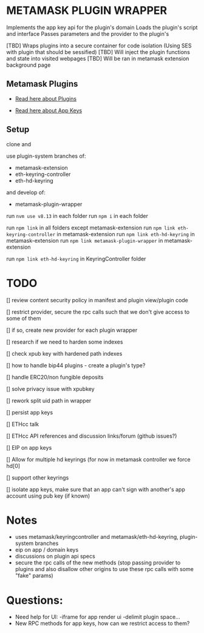 # METAMASK PLUGIN WRAPPER

Implements the app key api for the plugin's domain
Loads the plugin's script and interface
Passes parameters and the provider to the plugin's

[TBD] Wraps plugins into a secure container for code isolation (Using SES with plugin that should be sessified)
[TBD] Will inject the plugin functions and state into visited webpages
[TBD] Will be ran in metamask extension background page

## Metamask Plugins

* [Read here about Plugins](docs/PLUGINS.md)


* [Read here about App Keys](docs/APPKEYS.md)

## Setup

clone and

use plugin-system branches of:
* metamask-extension
* eth-keyring-controller
* eth-hd-keyring

and develop of:
* metamask-plugin-wrapper

run `nvm use v8.13` in each folder
run `npm i` in each folder

run `npm link` in all folders except metamask-extension
run `npm link eth-keyring-controller` in metamask-extension
run `npm link eth-hd-keyring` in metamask-extension
run `npm link metamask-plugin-wrapper` in metamask-extension

run `npm link eth-hd-keyring` in KeyringController folder

# TODO

[] review content security policy in manifest and plugin view/plugin code

[] restrict provider, secure the rpc calls such that we don't give access to some of them

[] if so, create new provider for each plugin wrapper

[] research if we need to harden some indexes

[] check xpub key with hardened path indexes

[] how to handle bip44 plugins - create a plugin's type?

[] handle ERC20/non fungible deposits

[] solve privacy issue with xpubkey

[] rework split uid path in wrapper

[] persist app keys

[] ETHcc talk

[] ETHcc API references and discussion links/forum (github issues?)

[] EIP on app keys

[] Allow for multiple hd keyrings (for now in metamask controller we force hd[0]

[] support other keyrings

[] isolate app keys, make sure that an app can't sign with another's app account using pub key (if known)


# Notes


- uses metamask/keyringcontroller and metamask/eth-hd-keyring, plugin-system branches
- eip on app / domain keys
- discussions on plugin api specs
- secure the rpc calls of the new methods (stop passing provider to plugins and also disallow other origins to use these rpc calls with some "fake" params)


# Questions:

- Need help for UI:
  -iframe for app render ui
  -delimit plugin space...
- New RPC methods for app keys, how can we restrict access to them?
